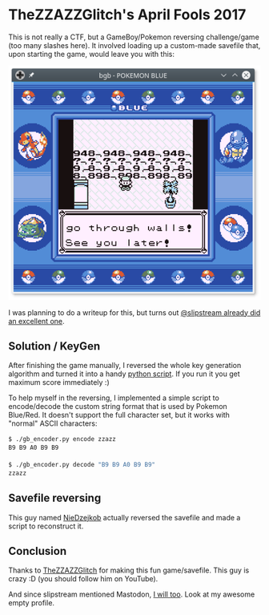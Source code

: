 # TheZZAZZGlitch's April Fools 2017

This is not really a CTF, but a GameBoy/Pokemon reversing challenge/game
(too many slashes here).
It involved loading up a custom-made savefile that, upon starting the game,
would leave you with this:

![Screenshot](./screenshot.png)

I was planning to do a writeup for this, but turns out
[@slipstream already did an excellent one](https://gist.github.com/Wack0/1a84651e7e7e0c6f7d5fb5888e361123).

## Solution / KeyGen

After finishing the game manually, I reversed the whole key generation
algorithm and turned it into a handy [python script](./keygen.py).
If you run it you get maximum score immediately :)

To help myself in the reversing, I implemented a simple script to encode/decode
the custom string format that is used by Pokemon Blue/Red.
It doesn't support the full character set, but it works with "normal" ASCII
characters:

```bash
$ ./gb_encoder.py encode zzazz
B9 B9 A0 B9 B9

$ ./gb_encoder.py decode "B9 B9 A0 B9 B9"
zzazz
```

## Savefile reversing

This guy named [NieDzejkob](https://pastebin.com/ykXv6ajC) actually reversed the
savefile and made a script to reconstruct it.

## Conclusion

Thanks to
[TheZZAZZGlitch](https://www.youtube.com/channel/UCKlA7qF9XKwu79ULYmVu28w)
 for making this fun game/savefile.
This guy is crazy :D (you should follow him on YouTube).

And since slipstream mentioned Mastodon, [I will
too](https://mastodon.social/@kenoph).
Look at my awesome empty profile.

